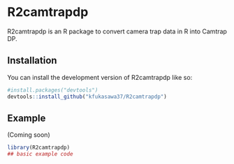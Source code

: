 
# R2camtrapdp

<!-- badges: start -->
<!-- badges: end -->

R2camtrapdp is an R package to convert camera trap data in R into Camtrap DP.

## Installation

You can install the development version of R2camtrapdp like so:

``` r
#install.packages("devtools")
devtools::install_github("kfukasawa37/R2camtrapdp")
```

## Example

(Coming soon)

``` r
library(R2camtrapdp)
## basic example code
```

